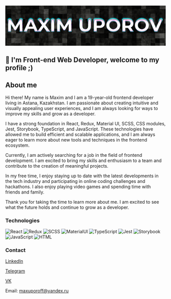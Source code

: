 [![Header](https://github.com/MaGTM/MaGTM/blob/main/assets/header.png)](https://github.com/MaGTM)

## 👋 I'm Front-end Web Developer, welcome to my profile ;)

## About me

Hi there! My name is Maxim and I am a 19-year-old frontend developer living in Astana, Kazakhstan. I am passionate about creating intuitive and visually appealing user experiences, and I am always looking for ways to improve my skills and grow as a developer.

I have a strong foundation in React, Redux, Material UI, SCSS, CSS modules, Jest, Storybook, TypeScript, and JavaScript. These technologies have allowed me to build efficient and scalable applications, and I am always eager to learn more about new tools and techniques in the frontend ecosystem.

Currently, I am actively searching for a job in the field of frontend development. I am excited to bring my skills and enthusiasm to a team and contribute to the creation of meaningful projects.

In my free time, I enjoy staying up to date with the latest developments in the tech industry and participating in online coding challenges and hackathons. I also enjoy playing video games and spending time with friends and family.

Thank you for taking the time to learn more about me. I am excited to see what the future holds and continue to grow as a developer.

### Technologies

![React](https://img.shields.io/badge/React-black?style=for-the-badge&logo=react) ![Redux](https://img.shields.io/badge/Redux-black?style=for-the-badge&logo=redux) ![SCSS](https://img.shields.io/badge/SCSS-black?style=for-the-badge&logo=sass) ![MaterialUI](https://img.shields.io/badge/MaterialUI-black?style=for-the-badge&logo=MUI) ![TypeScript](https://img.shields.io/badge/Type%20Script-black?style=for-the-badge&logo=typescript) ![Jest](https://img.shields.io/badge/Jest-black?style=for-the-badge&logo=Jest) ![Storybook](https://img.shields.io/badge/Storybook-black?style=for-the-badge&logo=Storybook) ![JavaScript](https://img.shields.io/badge/Java%20Script-black?style=for-the-badge&logo=javascript) ![HTML](https://img.shields.io/badge/HTML-black?style=for-the-badge&logo=html5)

### Contact

[LinkedIn](https://www.linkedin.com/in/maxuporov/)

[Telegram](https://t.me/m4gt1m)

[VK](https://vk.com/magsim123)

Email: maxuporoff@yandex.ru
